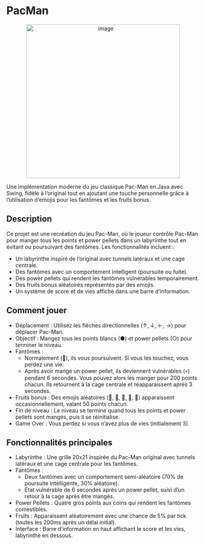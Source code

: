 # PacMan
<div align="center">
    <img width="401" alt="image" src="https://github.com/user-attachments/assets/3c7aac0f-f750-464f-9ba9-b5e35763a884" />
</div>

Une implémentation moderne du jeu classique Pac-Man en Java avec Swing, fidèle à l’original tout en ajoutant une touche personnelle grâce à l’utilisation d’emojis pour les fantômes et les fruits bonus.

## Description
Ce projet est une recréation du jeu Pac-Man, où le joueur contrôle Pac-Man pour manger tous les points et power pellets dans un labyrinthe tout en évitant ou poursuivant des fantômes. Les fonctionnalités incluent :
* Un labyrinthe inspiré de l’original avec tunnels latéraux et une cage centrale.
* Des fantômes avec un comportement intelligent (poursuite ou fuite).
* Des power pellets qui rendent les fantômes vulnérables temporairement.
* Des fruits bonus aléatoires représentés par des emojis.
* Un système de score et de vies affiché dans une barre d’information.

## Comment jouer
* Déplacement : Utilisez les flèches directionnelles (↑, ↓, ←, →) pour déplacer Pac-Man.
* Objectif : Mangez tous les points blancs (●) et power pellets (○) pour terminer le niveau.
* Fantômes :
  * Normalement (👻), ils vous poursuivent. Si vous les touchez, vous perdez une vie.
  * Après avoir mangé un power pellet, ils deviennent vulnérables (💀) pendant 6 secondes. Vous pouvez alors les manger pour 200 points chacun. Ils retournent à la cage centrale et réapparaissent après 3 secondes.
* Fruits bonus : Des emojis aléatoires (🍒, 🍓, 🍎, 🍌, 🍊) apparaissent occasionnellement, valant 50 points chacun.
* Fin de niveau : Le niveau se termine quand tous les points et power pellets sont mangés, puis il se réinitialise.
* Game Over : Vous perdez si vous n’avez plus de vies (initialement 3).

## Fonctionnalités principales
* Labyrinthe : Une grille 20x21 inspirée du Pac-Man original avec tunnels latéraux et une cage centrale pour les fantômes.
* Fantômes :
  * Deux fantômes avec un comportement semi-aléatoire (70% de poursuite intelligente, 30% aléatoire).
  * État vulnérable de 6 secondes après un power pellet, suivi d’un retour à la cage après être mangés.
* Power Pellets : Quatre gros points aux coins qui rendent les fantômes comestibles.
* Fruits : Apparaissent aléatoirement avec une chance de 5% par tick (toutes les 200ms après un délai initial).
* Interface : Barre d’information en haut affichant le score et les vies, labyrinthe en dessous.